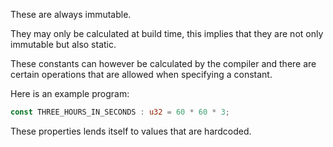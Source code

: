 These are always immutable.

They may only be calculated at build time, this implies that they are not only immutable but also static.

These constants can however be calculated by the compiler and there are certain operations that are allowed when specifying a constant.

Here is an example program:
```rust
const THREE_HOURS_IN_SECONDS : u32 = 60 * 60 * 3;
```

These properties lends itself to values that are hardcoded.

